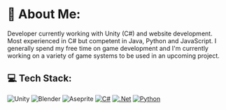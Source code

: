 # 💫 About Me:
Developer currently working with Unity (C#) and website development. <br>Most experienced in C# but competent in Java, Python and JavaScript. I generally spend my free time on game development and I'm currently working on a variety of game systems to be used in an upcoming project.

## 💻 Tech Stack:
![Unity](https://img.shields.io/badge/-Unity-blueviolet?logo=unity&style=flat) ![Blender](https://img.shields.io/badge/blender-%23F5792A.svg?style=flat&logo=blender&logoColor=white) ![Aseprite](https://img.shields.io/badge/Aseprite-FFFFFF?style=flat&logo=Aseprite&logoColor=#7D929E) 
[![C#](https://custom-icon-badges.demolab.com/badge/C%23-%23239120.svg?logo=cshrp&logoColor=white)](https://dotnet.microsoft.com/en-us/) [![.Net](https://img.shields.io/badge/.NET-5C2D91?style=flat&logo=.net&logoColor=white)](https://dotnet.microsoft.com/en-us/) [![Python](https://img.shields.io/badge/python-3670A0?style=flat&logo=python&logoColor=ffdd54)](https://www.python.org/)

<!-- Proudly created with GPRM ( https://gprm.itsvg.in ) -->
